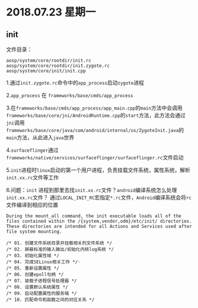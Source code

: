 # 2018.07.23 星期一

## init
文件目录：
```
aosp/system/core/rootdir/init.rc
aosp/system/core/rootdir/init.zygote.rc
aosp/system/core/init/init.cpp
```

1.通过`init.zygote.rc`命令中的`app_process`启动`zygote`进程

2.`app_process` 在 `frameworks/base/cmds/app_process` 

3.在`frameworks/base/cmds/app_process/app_main.cpp`的`main`方法中会调用`frameworks/base/core/jni/AndroidRuntime.cpp`的`start`方法，此方法会通过`jni`调用`frameworks/base/core/java/com/android/internal/os/ZygoteInit.java`的`main`方法，从此进入`java`世界

4.`surfaceflinger`通过`frameworks/native/services/surfaceflinger/surfaceflinger.rc`文件启动

5.`init`进程时`linux`启动的第一个用户进程，负责挂载文件系统，属性系统，解析`init.xx.rc`文件等工作

6.问题：`init` 进程到那里去找`init.xx.rc`文件？`android`编译系统怎么处理`init.xx.rc`文件？
通过`LOCAL_INIT_RC`宏指定`*.rc`文件，`Android`编译系统会将`rc`文件编译到相应的位置
```
During the mount_all command, the init executable loads all of the
files contained within the /{system,vendor,odm}/etc/init/ directories.
These directories are intended for all Actions and Services used after
file system mounting.
```

    /* 01. 创建文件系统目录并挂载相关的文件系统 */
    /* 02. 屏蔽标准的输入输出/初始化内核log系统 */
    /* 03. 初始化属性域 */
    /* 04. 完成SELinux相关工作 */·
    /* 05. 重新设置属性 */
    /* 06. 创建epoll句柄 */
    /* 07. 装载子进程信号处理器 */
    /* 08. 设置默认系统属性 */
    /* 09. 启动配置属性的服务端 */
    /* 10. 匹配命令和函数之间的对应关系 */



